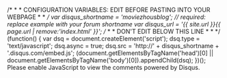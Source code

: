 /* * * CONFIGURATION VARIABLES: EDIT BEFORE PASTING INTO YOUR WEBPAGE * * */ 
var disqus_shortname = 'moviezhousblog'; // required: replace example with your forum shortname
var disqus_url = '{{ site.url }}{{ page.url | remove:'index.html' }}'; /* * * DON'T EDIT BELOW THIS LINE * * */
 (function() { var dsq = document.createElement('script'); 
 dsq.type = 'text/javascript'; 
 dsq.async = true; dsq.src = 'http://' + disqus_shortname + '.disqus.com/embed.js'; 
 (document.getElementsByTagName('head')[0] || document.getElementsByTagName('body')[0]).appendChild(dsq); })(); Please enable JavaScript to view the comments powered by Disqus.
